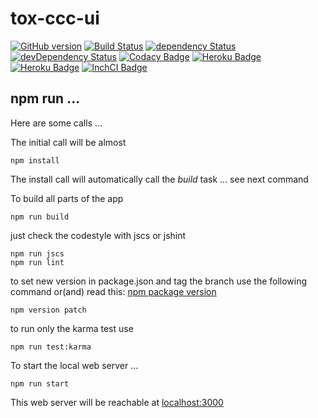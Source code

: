 # tox-ccc-ui

[![GitHub version](https://badge.fury.io/gh/dasrick%2Ftox-ccc-ui.svg)](http://badge.fury.io/gh/dasrick%2Ftox-ccc-ui)
[![Build Status](https://travis-ci.org/dasrick/tox-ccc-ui.svg?branch=master)](https://travis-ci.org/dasrick/tox-ccc-ui)
[![dependency Status](https://david-dm.org/dasrick/tox-ccc-ui/status.svg)](https://david-dm.org/dasrick/tox-ccc-ui#info=dependencies)
[![devDependency Status](https://david-dm.org/dasrick/tox-ccc-ui/dev-status.svg)](https://david-dm.org/dasrick/tox-ccc-ui#info=devDependencies)
[![Codacy Badge](https://www.codacy.com/project/badge/019b587e008e45b29754f1fe617d5f5a)](https://www.codacy.com/public/dasrick/tox-ccc-ui)
[![Heroku Badge](http://img.shields.io/badge/staging%20to-Heroku-7056bf.svg)](https://tox-ccc-qa.herokuapp.com)
[![Heroku Badge](http://img.shields.io/badge/production%20to-Heroku-7056bf.svg)](https://tox-ccc.herokuapp.com)
[![InchCI Badge](http://inch-ci.org/github/dasrick/tox-ccc-ui.svg?branch=master)](http://inch-ci.org/github/dasrick/tox-ccc-ui)

## npm run ...

Here are some calls ...

The initial call will be almost

    npm install

The install call will automatically call the *build* task ... see next command

To build all parts of the app

    npm run build


just check the codestyle with jscs or jshint

    npm run jscs   
    npm run lint   


to set new version in package.json and tag the branch use the following command or(and) read this: 
[npm package version](https://www.npmjs.com/package/versiony#readme)

    npm version patch


to run only the karma test use

    npm run test:karma


To start the local web server ...

    npm run start

This web server will be reachable at [localhost:3000](http://localhost:3000)